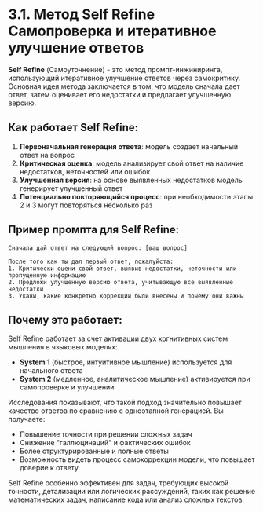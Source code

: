 3.1. Метод Self Refine Самопроверка и итеративное улучшение ответов
===================================================================

**Self Refine** (Самоуточнение) - это метод промпт-инжиниринга, использующий итеративное улучшение ответов через самокритику. Основная идея метода заключается в том, что модель сначала дает ответ, затем оценивает его недостатки и предлагает улучшенную версию.

Как работает Self Refine:
-------------------------

1.  **Первоначальная генерация ответа**: модель создает начальный ответ на вопрос
2.  **Критическая оценка**: модель анализирует свой ответ на наличие недостатков, неточностей или ошибок
3.  **Улучшенная версия**: на основе выявленных недостатков модель генерирует улучшенный ответ
4.  **Потенциально повторяющийся процесс**: при необходимости этапы 2 и 3 могут повторяться несколько раз

Пример промпта для Self Refine:
-------------------------------


    Сначала дай ответ на следующий вопрос: [ваш вопрос]
    
    После того как ты дал первый ответ, пожалуйста:
    1. Критически оцени свой ответ, выявив недостатки, неточности или пропущенную информацию
    2. Предложи улучшенную версию ответа, учитывающую все выявленные недостатки
    3. Укажи, какие конкретно коррекции были внесены и почему они важны
    

Почему это работает:
--------------------

Self Refine работает за счет активации двух когнитивных систем мышления в языковых моделях:

*   **System 1** (быстрое, интуитивное мышление) используется для начального ответа
*   **System 2** (медленное, аналитическое мышление) активируется при самопроверке и улучшении

Исследования показывают, что такой подход значительно повышает качество ответов по сравнению с одноэтапной генерацией. Вы получаете:

*   Повышение точности при решении сложных задач
*   Снижение "галлюцинаций" и фактических ошибок
*   Более структурированные и полные ответы
*   Возможность видеть процесс самокоррекции модели, что повышает доверие к ответу

Self Refine особенно эффективен для задач, требующих высокой точности, детализации или логических рассуждений, таких как решение математических задач, написание кода или анализ сложных текстов.
